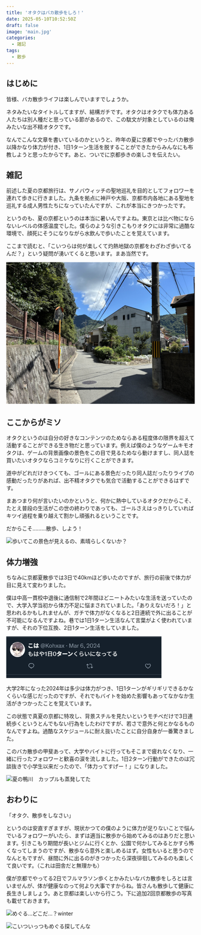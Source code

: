 ```yaml
---
title: 'オタクはバカ散歩をしろ！'
date: 2025-05-10T10:52:50Z
draft: false
image: 'main.jpg'
categories:
  - 雑記
tags:
  - 散歩
---
```


## はじめに

皆様、バカ散歩ライフは楽しんでいますでしょうか。

ネタみたいなタイトルしてますが、結構ガチです。オタクはオタクでも体力ある人たちは別人種だと思っている節があるので、この駄文が対象としているのは俺みたいな出不精オタクです。

なんでこんな文章を書いているのかというと、昨年の夏に京都でやったバカ散歩以降かなり体力が付き、1日1ターン生活を脱することができたからみんなにも布教しようと思ったからです。あと、ついでに京都歩きの楽しさを伝えたい。

## 雑記
前述した夏の京都旅行は、サノバウィッチの聖地巡礼を目的としてフォロワーを連れて歩きに行きました。九条を拠点に神戸や大阪、京都市内各地にある聖地を巡礼する成人男性たちになっていたんですが、これが本当にきつかったです。

というのも、夏の京都というのは本当に暑いんですよね。東京とは比べ物にならないレベルの体感温度でした。僕らのような引きこもりオタクには非常に過酷な環境で、顔死にそうになりながら水飲んで歩いたことを覚えています。

ここまで読むと、「こいつらは何が楽しくて灼熱地獄の京都をわざわざ歩いてるんだ？」という疑問が湧いてくると思います。まあ当然です。

![めぐる、綾地さん、どこだ・・・？](meguru.jpg)

## ここからがミソ
オタクというのは自分の好きなコンテンツのためならある程度体の限界を超えて活動することができる生き物だと思っています。例えば僕のようなゲームキモオタクは、ゲームの背景画像の景色をこの目で見るためなら動けますし、同人誌を買いたいオタクならコミケなりに行くことができます。

道中がどれだけきつくても、ゴールにある景色だったり同人誌だったりライブの感動だったりがあれば、出不精オタクでも気合で活動することができるはずです。

まあつまり何が言いたいのかというと、何かに熱中しているオタクだからこそ、たとえ普段の生活がこの世の終わりであっても、ゴールさえはっきりしていればキツイ過程を乗り越えて割かし頑張れるということです。

だからこそ………散歩、しよう！

![歩いてこの景色が見えるの、素晴らしくないか？](syugakuin.jpg)

## 体力増強
ちなみに京都夏散歩では3日で40kmほど歩いたのですが、旅行の前後で体力が目に見えて変わりました。

僕は中高一貫校中退後に通信制で2年間ほどニートみたいな生活を送っていたので、大学入学当初から体力不足に悩まされていました。「ありえないだろ！」と思われるかもしれませんが、ガチで体力がなくなると2日連続で外に出ることが不可能になるんですよね。巷では1日1ターン生活なんて言葉がよく使われていますが、それの下位互換、2日1ターン生活をしていました。

![オタク、嘘だよな…？](usodayona.jpg)

大学2年になった2024年は多少は体力がつき、1日1ターンがギリギリできるかなくらいな感じだったのですが、それでもバイトを始めた影響もあってなかなか生活がきつかったことを覚えています。

この状態で真夏の京都に特攻し、背景スチルを見たいというモチベだけで3日連続歩くというとんでもない行為をしたわけですが、若さで意外と何とかなるものなんですよね。過酷なスケジュールに耐え抜いたことに自分自身が一番驚きました。

このバカ散歩の甲斐あって、大学やバイトに行ってもそこまで疲れなくなり、一緒に行ったフォロワーと歓喜の涙を流しました。1日2ターン行動ができたのは冗談抜きで小学生以来だったので、「体力ってすげー！」になりました。

![夏の鴨川　カップルも蒸発してた](kamogawa.jpg)

## おわりに

「オタク、散歩をしなさい」

というのは安直すぎますが、現状かつての僕のように体力が足りないことで悩んでいるフォロワーがいたら、まずは適当に散歩から始めてみるのはありだと思います。引きこもり期間が長いとジムに行くとか、公園で何かしてみるとかすら怖くなってしまうのですが、散歩なら意外と楽しめるはず。女性もいると思うのでなんともですが、昼間に外に出るのがきつかったら深夜徘徊してみるのも楽しくて良いです。（これは田舎だと無理かも）

僕が京都でやってる2日でフルマラソン歩くとかみたいなバカ散歩をしろとは言いませんが、体が健康なのって何より大事ですからね。皆さんも散歩して健康に長生きしましょう。あと京都は楽しいから行こう。下に追加2回京都散歩の写真も載せておきます。

![めぐる…どこだ…？winter](meguru_huyu.jpg)

![こいついっつもめぐる探してんな](meguru_haru.jpg)
